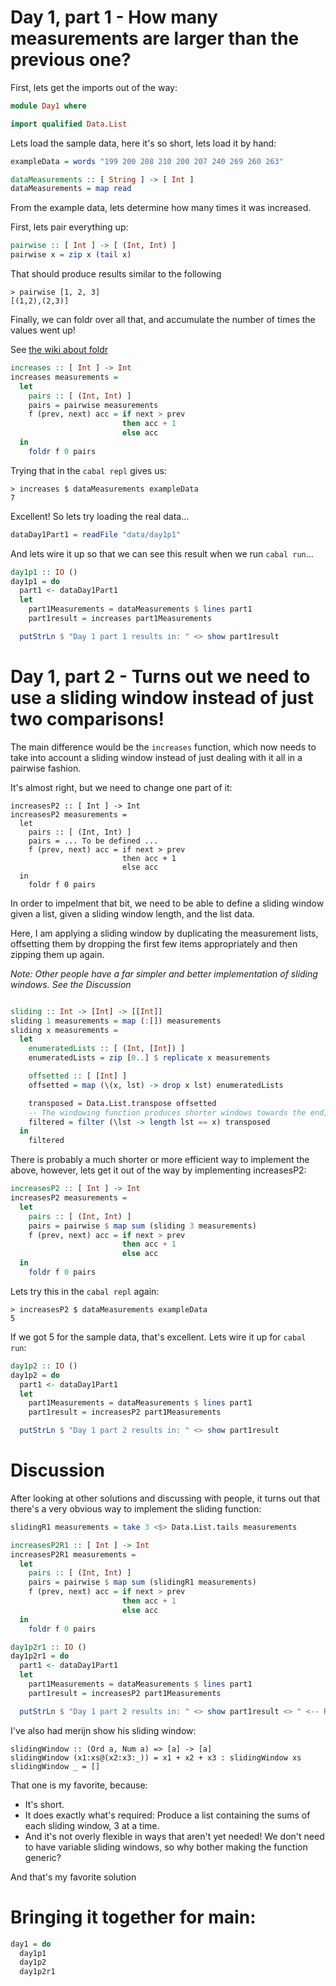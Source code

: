 # Day 1, part 1 - How many measurements are larger than the previous one?

First, lets get the imports out of the way:

```haskell
module Day1 where

import qualified Data.List
```

Lets load the sample data, here it's so short, lets load it by hand:

```haskell
exampleData = words "199 200 208 210 200 207 240 269 260 263"

dataMeasurements :: [ String ] -> [ Int ]
dataMeasurements = map read
```

From the example data, lets determine how many times it was increased.

First, lets pair everything up:

```haskell
pairwise :: [ Int ] -> [ (Int, Int) ]
pairwise x = zip x (tail x)
```

That should produce results similar to the following

```
> pairwise [1, 2, 3]
[(1,2),(2,3)]
```

Finally, we can foldr over all that, and accumulate the number of times the values went up!

See [the wiki about foldr](https://wiki.haskell.org/Fold)

```haskell
increases :: [ Int ] -> Int
increases measurements = 
  let 
    pairs :: [ (Int, Int) ]
    pairs = pairwise measurements
    f (prev, next) acc = if next > prev
                         then acc + 1
                         else acc
  in
    foldr f 0 pairs
```

Trying that in the `cabal repl` gives us:

```
> increases $ dataMeasurements exampleData
7
```

Excellent!  So lets try loading the real data...

```haskell
dataDay1Part1 = readFile "data/day1p1"
```

And lets wire it up so that we can see this result when we run `cabal run`...

```haskell
day1p1 :: IO ()
day1p1 = do
  part1 <- dataDay1Part1
  let
    part1Measurements = dataMeasurements $ lines part1
    part1result = increases part1Measurements

  putStrLn $ "Day 1 part 1 results in: " <> show part1result
```


# Day 1, part 2 - Turns out we need to use a sliding window instead of just two comparisons!

The main difference would be the `increases` function, which now needs to take into account a sliding window instead of just dealing with it all in a pairwise fashion.

It's almost right, but we need to change one part of it:

```
increasesP2 :: [ Int ] -> Int
increasesP2 measurements = 
  let 
    pairs :: [ (Int, Int) ]
    pairs = ... To be defined ...
    f (prev, next) acc = if next > prev
                         then acc + 1
                         else acc
  in
    foldr f 0 pairs
```

In order to impelment that bit, we need to be able to define a sliding window given a list, given a sliding window length, and the list data.

Here, I am applying a sliding window by duplicating the measurement lists, offsetting them by dropping the first few items appropriately and then zipping them up again.

*Note: Other people have a far simpler and better implementation of sliding windows. See the Discussion*

```haskell

sliding :: Int -> [Int] -> [[Int]]
sliding 1 measurements = map (:[]) measurements
sliding x measurements =
  let
    enumeratedLists :: [ (Int, [Int]) ]
    enumeratedLists = zip [0..] $ replicate x measurements

    offsetted :: [ [Int] ]
    offsetted = map (\(x, lst) -> drop x lst) enumeratedLists

    transposed = Data.List.transpose offsetted
    -- The windowing function produces shorter windows towards the end, so discard those
    filtered = filter (\lst -> length lst == x) transposed
  in
    filtered
```

There is probably a much shorter or more efficient way to implement the above, however, lets get it out of the way by implementing increasesP2:

```haskell
increasesP2 :: [ Int ] -> Int
increasesP2 measurements = 
  let 
    pairs :: [ (Int, Int) ]
    pairs = pairwise $ map sum (sliding 3 measurements)
    f (prev, next) acc = if next > prev
                         then acc + 1
                         else acc
  in
    foldr f 0 pairs
```

Lets try this in the `cabal repl` again:
```
> increasesP2 $ dataMeasurements exampleData
5
```

If we got 5 for the sample data, that's excellent. Lets wire it up for `cabal run`:

```haskell
day1p2 :: IO ()
day1p2 = do
  part1 <- dataDay1Part1
  let
    part1Measurements = dataMeasurements $ lines part1
    part1result = increasesP2 part1Measurements

  putStrLn $ "Day 1 part 2 results in: " <> show part1result
```

# Discussion

After looking at other solutions and discussing with people, it turns out that there's a very obvious way to implement the sliding function:

```haskell
slidingR1 measurements = take 3 <$> Data.List.tails measurements

increasesP2R1 :: [ Int ] -> Int
increasesP2R1 measurements = 
  let 
    pairs :: [ (Int, Int) ]
    pairs = pairwise $ map sum (slidingR1 measurements)
    f (prev, next) acc = if next > prev
                         then acc + 1
                         else acc
  in
    foldr f 0 pairs

day1p2r1 :: IO ()
day1p2r1 = do
  part1 <- dataDay1Part1
  let
    part1Measurements = dataMeasurements $ lines part1
    part1result = increasesP2 part1Measurements

  putStrLn $ "Day 1 part 2 results in: " <> show part1result <> " <-- Revision 1"
```

I've also had merijn show his sliding window:
```
slidingWindow :: (Ord a, Num a) => [a] -> [a]
slidingWindow (x1:xs@(x2:x3:_)) = x1 + x2 + x3 : slidingWindow xs
slidingWindow _ = []
```

That one is my favorite, because:
* It's short.
* It does exactly what's required: Produce a list containing the sums of each sliding window, 3 at a time.
* And it's not overly flexible in ways that aren't yet needed!  We don't need to have variable sliding windows, so why bother making the function generic?


And that's my favorite solution 

# Bringing it together for main:

```haskell
day1 = do
  day1p1
  day1p2
  day1p2r1

```
